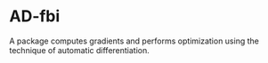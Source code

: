 # AD-fbi

A package computes gradients and performs optimization using the technique of automatic differentiation.